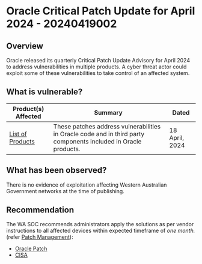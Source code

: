 # Oracle Critical Patch Update for April 2024 - 20240419002

## Overview

Oracle released its quarterly Critical Patch Update Advisory for April 2024 to address vulnerabilities in multiple products. A cyber threat actor could exploit some of these vulnerabilities to take control of an affected system.

## What is vulnerable?

| Product(s) Affected                                                        | Summary                                                                                                         | Dated          |
| -------------------------------------------------------------------------- | --------------------------------------------------------------------------------------------------------------- | -------------- |
| [List of Products](https://www.oracle.com/security-alerts/cpuapr2024.html) | These patches address vulnerabilities in Oracle code and in third party components included in Oracle products. | 18 April, 2024 |

## What has been observed?

There is no evidence of exploitation affecting Western Australian Government networks at the time of publishing.

## Recommendation

The WA SOC recommends administrators apply the solutions as per vendor instructions to all affected devices within expected timeframe of *one month.* (refer [Patch Management](../guidelines/patch-management.md)):

- [Oracle Patch](https://www.oracle.com/security-alerts/cpuapr2024.html)
- [CISA](https://www.cisa.gov/news-events/alerts/2024/04/18/oracle-releases-critical-patch-update-advisory-april-2024)
